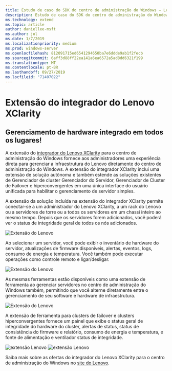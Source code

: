 ```yaml
---
title: Estudo de caso do SDK do centro de administração do Windows – Lenovo
description: Estudo de caso do SDK do centro de administração do Windows – Lenovo
ms.technology: extend
ms.topic: article
author: daniellee-msft
ms.author: jol
ms.date: 1/7/2019
ms.localizationpriority: medium
ms.prod: windows-server
ms.openlocfilehash: 812091715ed6541294650ba7e6ddde9ab1f2fecb
ms.sourcegitcommit: 6aff3d88ff22ea141a6ea6572a5ad8dd6321f199
ms.translationtype: MT
ms.contentlocale: pt-BR
ms.lasthandoff: 09/27/2019
ms.locfileid: "71407022"
---
```

# <a name="lenovo-xclarity-integrator-extension"></a>Extensão do integrador do Lenovo XClarity

## <a name="integrated-hardware-management-everywhere"></a>Gerenciamento de hardware integrado em todos os lugares!

A extensão do [integrador do Lenovo XClarity](https://www.lenovo.com/us/en/data-center/software/systems-management/XClarity-Integrator/p/WMD00000370) para o centro de administração do Windows fornece aos administradores uma experiência direta para gerenciar a infraestrutura do Lenovo diretamente do centro de administração do Windows. A extensão do integrador XClarity inclui uma extensão de solução autônoma e também estende as soluções existentes de Gerenciador de cluster Gerenciador do Servidor, Gerenciador de Cluster de Failover e hiperconvergentes em uma única interface do usuário unificada para habilitar o gerenciamento de servidor simples. 

A extensão da solução incluída na extensão do integrador XClarity permite conectar-se a um administrador do Lenovo XClarity, a um rack do Lenovo ou a servidores de torre ou a todos os servidores em um chassi inteiro ao mesmo tempo. Depois que os servidores forem adicionados, você poderá ver o status de integridade geral de todos os nós adicionados.

![Extensão do Lenovo](../../media/extend-case-study-lenovo/lenovo-1.png)

Ao selecionar um servidor, você pode exibir o inventário de hardware do servidor, atualizações de firmware disponíveis, alertas, eventos, logs, consumo de energia e temperatura. Você também pode executar operações como controle remoto e ligar/desligar.

![Extensão do Lenovo](../../media/extend-case-study-lenovo/lenovo-2.png)

As mesmas ferramentas estão disponíveis como uma extensão de ferramenta ao gerenciar servidores no centro de administração do Windows também, permitindo que você alterne diretamente entre o gerenciamento de seu software e hardware de infraestrutura.

![Extensão do Lenovo](../../media/extend-case-study-lenovo/lenovo-3.png)

A extensão de ferramenta para clusters de failover e clusters hiperconvergentes fornece um painel que exibe o status geral de integridade do hardware do cluster, alertas de status, status de consistência do firmware e relatório, consumo de energia e temperatura, e fonte de alimentação e ventilador status de integridade.

![extensão Lenovo](../../media/extend-case-study-lenovo/lenovo-4.png)
![extensão Lenovo](../../media/extend-case-study-lenovo/lenovo-5.png)

Saiba mais sobre as ofertas do integrador do Lenovo XClarity para o centro de administração do Windows no [site do Lenovo](https://support.lenovo.com/us/en/solutions/ht507549).